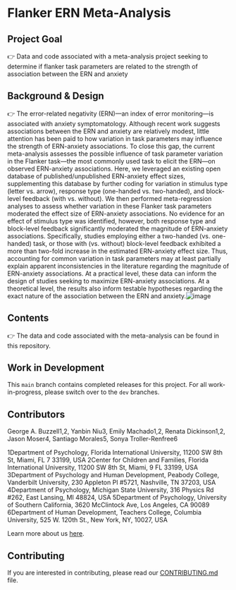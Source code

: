 # Flanker ERN Meta-Analysis

## Project Goal
:point_right: Data and code associated with a meta-analysis project seeking to determine if flanker task parameters are related to the strength of association between the ERN and anxiety

## Background & Design
:point_right: The error-related negativity (ERN)—an index of error monitoring—is associated with anxiety symptomatology. Although recent work suggests associations between the ERN and anxiety are relatively modest, little attention has been paid to how variation in task parameters may influence the strength of ERN-anxiety associations. To close this gap, the current meta-analysis assesses the possible influence of task parameter variation in the Flanker task—the most commonly used task to elicit the ERN—on observed ERN-anxiety associations. Here, we leveraged an existing open database of published/unpublished ERN-anxiety effect sizes, supplementing this database by further coding for variation in stimulus type (letter vs. arrow), response type (one-handed vs. two-handed), and block-level feedback (with vs. without). We then performed meta-regression analyses to assess whether variation in these Flanker task parameters moderated the effect size of ERN-anxiety associations. No evidence for an effect of stimulus type was identified, however, both response type and block-level feedback significantly moderated the magnitude of ERN-anxiety associations. Specifically, studies employing either a two-handed (vs. one-handed) task, or those with (vs. without) block-level feedback exhibited a more than two-fold increase in the estimated ERN-anxiety effect size. Thus, accounting for common variation in task parameters may at least partially explain apparent inconsistencies in the literature regarding the magnitude of ERN-anxiety associations. At a practical level, these data can inform the design of studies seeking to maximize ERN-anxiety associations. At a theoretical level, the results also inform testable hypotheses regarding the exact nature of the association between the ERN and anxiety.![image](https://github.com/user-attachments/assets/f536402e-d6b9-485f-bed4-38f1d60a3746)

## Contents
:point_right: The data and code associated with the meta-analysis can be found in this repository.


## Work in Development
This `main` branch contains completed releases for this project. For all work-in-progress, please switch over to the `dev` branches.


## Contributors
George A. Buzzell1,2, Yanbin Niu3, Emily Machado1,2, Renata Dickinson1,2, Jason Moser4, Santiago Morales5, Sonya Troller-Renfree6

1Department of Psychology, Florida International University, 11200 SW 8th St, Miami, FL 7 33199, USA
2Center for Children and Families, Florida International University, 11200 SW 8th St, Miami, 9 FL 33199, USA
3Department of Psychology and Human Development, Peabody College, Vanderbilt University, 230 Appleton Pl #5721, Nashville, TN 37203, USA
4Department of Psychology, Michigan State University, 316 Physics Rd #262, East Lansing, MI 48824, USA
5Department of Psychology, University of Southern California, 3620 McClintock Ave, Los Angeles, CA 90089
6Department of Human Development, Teachers College, Columbia University, 525 W. 120th St., New York, NY, 10027, USA

Learn more about us [here](https://www.ndclab.com/people).


## Contributing
If you are interested in contributing, please read our [CONTRIBUTING.md](CONTRIBUTING.md) file.
